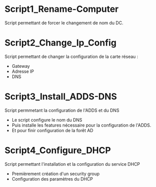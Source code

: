# Script1_Rename-Computer
Script permettant de forcer le changement de nom du DC.

# Script2_Change_Ip_Config
Script permettant de changer la configuration de la carte réseau : 
- Gateway
- Adresse IP
- DNS

# Script3_Install_ADDS-DNS
Script permmetant la configuration de l'ADDS et du DNS
- Le script configure le nom du DNS  
- Puis installe les features nécessaire pour la configuration de l'ADDS.
- Et pour finir configuration de la forêt AD

# Script4_Configure_DHCP
Script permettant l'installation et la configuration du service DHCP
- Premièrement création d'un security group
- Configuration des paramètres du DHCP